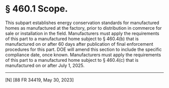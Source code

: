 # § 460.1   Scope.

This subpart establishes energy conservation standards for manufactured homes as manufactured at the factory, prior to distribution in commerce for sale or installation in the field. Manufacturers must apply the requirements of this part to a manufactured home subject to § 460.4(b) that is manufactured on or after 60 days after publication of final enforcement procedures for this part. DOE will amend this section to include the specific compliance date, once known. Manufacturers must apply the requirements of this part to a manufactured home subject to § 460.4(c) that is manufactured on or after July 1, 2025.





---

[N] [88 FR 34419, May 30, 2023]






